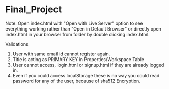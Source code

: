 # Final_Project

Note: Open index.html with "Open with Live Server" option to see everything working rather than "Open in Default Browser" or directly open index.html in your browser from folder by double clicking index.html.

Validations
1. User with same email id cannot register again.
2. Title is acting as PRIMARY KEY in Properties/Workspace Table
3. User cannot access, login.html or signup.html if they are already logged in.
4. Even if you could access localStorage these is no way you could read password for any of the user, because of sha512 Encryption.